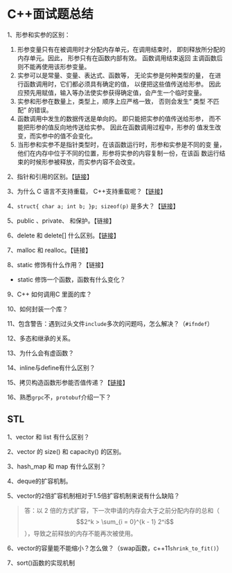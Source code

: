 # C++面试题总结

1、形参和实参的区别：

1. 形参变量只有在被调用时才分配内存单元，在调用结束时， 即刻释放所分配的内存单元。因此， 形参只有在函数内部有效。 函数调用结束返回 主调函数后则不能再使用该形参变量。
2. 实参可以是常量、变量、表达式、函数等， 无论实参是何种类型的量， 在进行函数调用时，它们都必须具有确定的值， 以便把这些值传送给形参。 因此应预先用赋值，输入等办法使实参获得确定值，会产生一个临时变量。
3. 实参和形参在数量上，类型上，顺序上应严格一致， 否则会发生“ 类型 不匹配” 的错误。
4. 函数调用中发生的数据传送是单向的。 即只能把实参的值传送给形参， 而不能把形参的值反向地传送给实参。 因此在函数调用过程中，形参的 值发生改变，而实参中的值不会变化。 
5. 当形参和实参不是指针类型时，在该函数运行时，形参和实参是不同的变 量，他们在内存中位于不同的位置，形参将实参的内容复制一份，在该函 数运行结束的时候形参被释放，而实参内容不会改变。

2、指针和引用的区别。【[链接](../c-cpp/c++-syntax/pointers-and-references.md#2-1-yin-yong-he-zhi-zhen-de-qu-bie)】

3、为什么 C 语言不支持重载， C++支持重载呢？【[链接](../c-cpp/c++-syntax/c-cpp.md#2-han-shu-zhong-zai)】

4、`struct{ char a; int b; }p; sizeof(p)` 是多大？【[链接](../c-cpp/c/clib-stdarg.md#2-nei-cun-dui-qi)】

5、public 、private、 和保护。【链接】

6、delete 和 delete\[\] 什么区别。【[链接](../c-cpp/c++-syntax/memory-request-and-release.md#2-new-and-delete)】

7、malloc 和 realloc。【链接】

8、static 修饰有什么作用？【链接】

* static 修饰一个函数，函数有什么变化？

9、C++ 如何调用C 里面的库？

10、如何封装一个库？

11、包含警告：遇到过头文件`include`多次的问题吗，怎么解决？（`#ifndef`）

12、多态和继承的关系。

13、为什么会有虚函数？

14、inline与define有什么区别？

15、拷贝构造函数形参能否值传递？【[链接](../c-cpp/c++-syntax/constructor-destructor.md#2-kao-bei-gou-zao-han-shu-kao-bei-fu-zhi-yun-suan-fu)】

16、熟悉`grpc`不，`protobuf`介绍一下？

## STL

1、vector 和 list 有什么区别？

2、vector 的 size\(\) 和 capacity\(\) 的区别。

3、hash\_map 和 map 有什么区别？

4、deque的扩容机制。

5、vector的2倍扩容机制相对于1.5倍扩容机制来说有什么缺陷？

> 答：以 2 倍的方式扩容，下一次申请的内存会大于之前分配内存的总和（ $$2^k > \sum_{i = 0}^{k - 1} 2^i$$ ），导致之前释放的内存不能再次被使用。

6、vector的容量能不能缩小？怎么做？（swap函数，c++11`shrink_to_fit()`）

7、sort\(\)函数的实现机制

